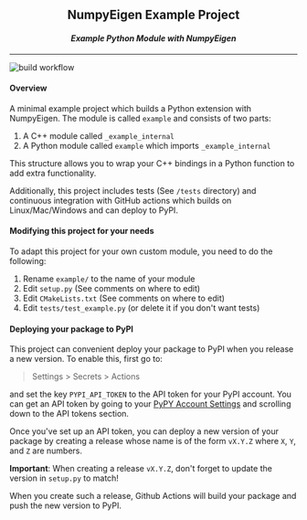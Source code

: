 <h2 align="center">NumpyEigen Example Project</h2>
<h4 align="center"><i>Example Python Module with NumpyEigen</i></h4>

--------------------------

![build workflow](https://github.com/fwilliams/numpyeigen-example-project/actions/workflows/build-wheels-and-publish-to-pipy.yml/badge.svg)

#### Overview
A minimal example project which builds a Python extension with NumpyEigen. The module is called `example` and consists
of two parts:
1. A C++ module called `_example_internal`
2. A Python module called `example` which imports `_example_internal`

This structure allows you to wrap your C++ bindings in a Python function to add extra functionality.

Additionally, this project includes tests (See `/tests` directory) and continuous integration with GitHub actions which
builds on Linux/Mac/Windows and can deploy to PyPI.

#### Modifying this project for your needs
To adapt this project for your own custom module, you need to do the following:
1. Rename `example/` to the name of your module
2. Edit `setup.py` (See comments on where to edit)
3. Edit `CMakeLists.txt` (See comments on where to edit)
4. Edit `tests/test_example.py` (or delete it if you don't want tests)

#### Deploying your package to PyPI
This project can convenient deploy your package to PyPI when you release a new version.
To enable this, first go to:
> Settings > Secrets > Actions

and set the key `PYPI_API_TOKEN` to the API token for your PyPI account. You can get an API
token by going to your [PyPY Account Settings](https://pypi.org/account/login/?next=%2Fmanage%2Faccount%2F)
and scrolling down to the API tokens section.

Once you've set up an API token, you can deploy a new version of your package by creating a
release whose name is of the form `vX.Y.Z` where `X`, `Y`, and `Z` are numbers.

**Important**: When creating a release `vX.Y.Z`, don't forget to update the version in `setup.py` to
match!

When you create such a release, Github Actions will build your package and push the new version to PyPI.